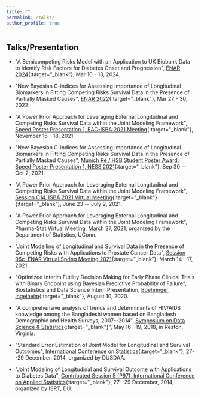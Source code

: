 ```yaml
---
title: ""
permalink: /talks/
author_profile: true
---
```


## Talks/Presentation
* "A Semicompeting Risks Model with an Application to UK Biobank Data to Identify Risk Factors for Diabetes Onset and Progression", [ENAR 2024](https://www.enar.org/meetings/spring2024/){:target="_blank"}, Mar 10 - 13, 2024.

* "New Bayesian C-indices for Assessing Importance of Longitudinal Biomarkers in Fitting Competing Risks Survival Data in the Presence of Partially Masked Causes", [ENAR 2022](https://enar.org/meetings/spring2022/){:target="_blank"}, Mar 27 - 30, 2022.

* "A Power Prior Approach for Leveraging External Longitudinal and Competing Risks Survival Data within the Joint Modeling Framework", [Speed Poster Presentation 1, EAC-ISBA 2021 Meeting](https://events.stat.uconn.edu/EACISBA2021/){:target="_blank"}, November 16 - 18, 2021.

* "New Bayesian C-indices for Assessing Importance of Longitudinal Biomarkers in Fitting Competing Risks Survival Data in the Presence of Partially Masked Causes", [Munich Re / HSB Student Poster Award: Speed Poster Presentation 1, NESS 2021](https://symposium.nestat.org/sessions-schedule.html){:target="_blank"}, Sep 30 -- Oct 2, 2021.

* "A Power Prior Approach for Leveraging External Longitudinal and Competing Risks Survival Data within the Joint Modeling Framework", [Session C14, ISBA 2021 Virtual Meeting](https://events.stat.uconn.edu/ISBA2021/programs.html){:target="_blank"}{:target="_blank"}, June 23 -- July 2, 2021.

* "A Power Prior Approach for Leveraging External Longitudinal and Competing Risks Survival Data within the Joint Modeling Framework", Pharma-Stat Virtual Meeting, March 27, 2021, organized by the Department of Statistics, UConn.

* "Joint Modelling of Longitudinal and Survival Data in the Presence of Competing Risks with Applications to Prostate Cancer Data", [Session 96c, ENAR Virtual Spring Meeting 2021](https://www.enarspring.org/agenda){:target="_blank"}, March 14--17, 2021.

* "Optimized Interim Futility Decision Making for Early Phase Clinical Trials with Binary Endpoint using Bayesian Predictive Probability of Failure", Biostatistics and Data Science Intern Presentation, [Boehringer Ingelheim](https://www.boehringer-ingelheim.com/){:target="_blank"}, August 10, 2020.

* "A comprehensive analysis of trends and determinants of HIV/AIDS knowledge among the Bangladeshi women based on Bangladesh Demographic and Health Surveys, 2007--2014", [Symposium on Data Science & Statistics](https://ww2.amstat.org/meetings/SDSS/2018/onlineprogram/AbstractDetails.cfm?AbstractID=304595){:target="_blank"}", May 16--19, 2018, in Reston, Virginia. 

* "Standard Error Estimation of Joint Model for Longitudinal and Survival Outcomes", [International Conference on Statistics](https://sites.google.com/site/dusdaa10/conference2015){:target="_blank"}, 27--29 December, 2014, organized by DUSDAA.

* "Joint Modeling of Longitudinal and Survival Outcome with Applications to Diabetes Data", [Contributed Session 5 (P97), International Conference on Applied Statistics](https://docs.google.com/a/isrt.ac.bd/viewer?a=v&pid=sites&srcid=aXNydC5hYy5iZHxpY2FzMjAxNHxneDozYmZjNmFlMjBmMjljYzIx){:target="_blank"}, 27--29 December, 2014, organized by ISRT, DU.





